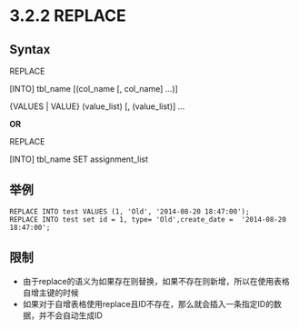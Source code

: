 #  3.2.2 REPLACE
##  Syntax
REPLACE 

[INTO] tbl_name [(col_name [, col_name] ...)]

{VALUES | VALUE} (value_list) [, (value_list)] ...     

**OR**
                 
REPLACE 

[INTO] tbl_name SET assignment_list

## 举例
```
REPLACE INTO test VALUES (1, 'Old', '2014-08-20 18:47:00');
REPLACE INTO test set id = 1, type= 'Old',create_date =  '2014-08-20 18:47:00';
```

## 限制
* 由于replace的语义为如果存在则替换，如果不存在则新增，所以在使用表格自增主键的时候
* 如果对于自增表格使用replace且ID不存在，那么就会插入一条指定ID的数据，并不会自动生成ID

